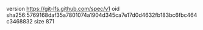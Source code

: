 version https://git-lfs.github.com/spec/v1
oid sha256:5769168daf35a7801074a1904d345ca7e17d0d4632fb183bc6fbc464c3468832
size 871
